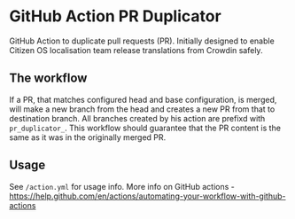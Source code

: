 # GitHub Action PR Duplicator

GitHub Action to duplicate pull requests (PR). Initially designed to enable Citizen OS localisation team release translations from Crowdin safely.

## The workflow

If a PR, that matches configured head and base configuration, is merged, will make a new branch from the head and creates a new PR from that to destination branch. 
All branches created by his action are prefixd with `pr_duplicator_`.
This workflow should guarantee that the PR content is the same as it was in the originally merged PR.

## Usage

See `/action.yml` for usage info.
More info on GitHub actions - https://help.github.com/en/actions/automating-your-workflow-with-github-actions
